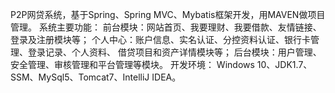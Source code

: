 P2P网贷系统，基于Spring、Spring MVC、Mybatis框架开发，用MAVEN做项目管理。
系统主要功能：
前台模块：网站首页、我要理财、我要借款、友情链接、登录及注册模块等；
个人中心：账户信息、实名认证、分控资料认证、银行卡管理、登录记录、个人资料、
          借贷项目和资产详情模块等；
后台模块：用户管理、安全管理、审核管理和平台管理等模块。
开发环境：
Windows 10、JDK1.7、SSM、MySql5、Tomcat7、IntelliJ IDEA。
